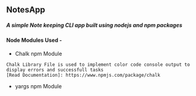 ## NotesApp
 ##### A simple Note keeping CLI app built using nodejs and npm packages
 
 #### Node Modules Used -
 
   * Chalk npm Module
   ``` Chalk
   Chalk Library File is used to implement color code console output to display errors and successfull tasks 
   [Read Documentation]: https://www.npmjs.com/package/chalk
   ```
   
   * yargs npm Module
